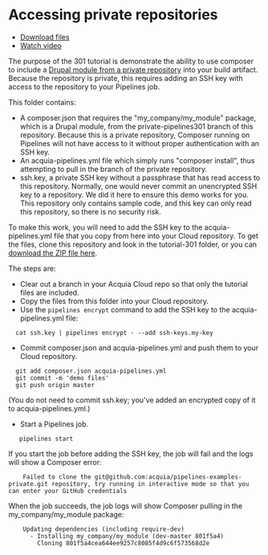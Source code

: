 # Accessing private repositories

* [Download files](http://tutorials.pipeline-dev.services.acquia.io/pipelinestutorial301.zip)
* [Watch video](https://drive.google.com/open?id=0BwBnqz3kkaPuQXIwcWVsSER2ODA)

The purpose of the 301 tutorial is demonstrate the ability to use composer to
include a [Drupal module from a private repository](https://github.com/acquia/pipelines-examples-private) into your build
artifact. Because the repository is private, this requires adding an SSH key
with access to the repository to your Pipelines job.

This folder contains:

* A composer.json that requires the "my_company/my_module" package, which is a
  Drupal module, from the private-pipelines301 branch of this
  repository. Because this is a private repository, Composer running on
  Pipelines will not have access to it without proper authentication with an
  SSH key.
* An acquia-pipelines.yml file which simply runs "composer install", thus
  attempting to pull in the branch of the private repository.
* ssh.key, a private SSH key without a passphrase that has read access to this
  repository. Normally, one would never commit an unencrypted SSH key to a
  repository. We did it here to ensure this demo works for you. This repository
  only contains sample code, and this key can only read this repository, so
  there is no security risk.

To make this work, you will need to add the SSH key to the acquia-pipelines.yml
file that you copy from here into your Cloud repository.  To get the files, clone this repository and look in the tutorial-301 folder, or you can [download the ZIP file here](http://tutorials.pipeline-dev.services.acquia.io/pipelinestutorial301.zip).

The steps are:

* Clear out a branch in your Acquia Cloud repo so that only the tutorial files are included.
* Copy the files from this folder into your Cloud repository.
* Use the ```pipelines encrypt``` command to add the SSH key to the
acquia-pipelines.yml file:
```
  cat ssh.key | pipelines encrypt - --add ssh-keys.my-key
```
* Commit composer.json and acquia-pipelines.yml and push them to your Cloud
repository.
```
  git add composer.json acquia-pipelines.yml
  git commit -m 'demo files'
  git push origin master
```
  (You do not need to commit ssh.key; you've added an encrypted
  copy of it to acquia-pipelines.yml.)
* Start a Pipelines job.
```
   pipelines start
```

If you start the job before adding the SSH key, the job will fail and the logs will show a Composer error:

```
	Failed to clone the git@github.com:acquia/pipelines-examples-private.git repository, try running in interactive mode so that you can enter your GitHub credentials
```

When the job succeeds, the job logs will show Composer pulling in the my_company/my_module package:

```
	Updating dependencies (including require-dev)
	  - Installing my_company/my_module (dev-master 801f5a4)
	    Cloning 801f5a4cea644ee9257c8085f4d9c6f573568d2e
```
